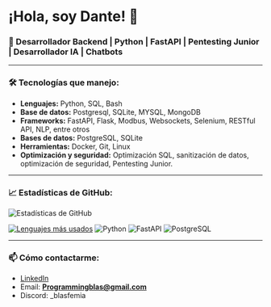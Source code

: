 # ¡Hola, soy Dante! 👋

### 🚀 Desarrollador Backend | Python | FastAPI | Pentesting Junior | Desarrollador IA | Chatbots

---

### 🛠️ Tecnologías que manejo:
- **Lenguajes:** Python, SQL, Bash
- **Base de datos:** Postgresql, SQLite, MYSQL, MongoDB 
- **Frameworks:** FastAPI, Flask, Modbus, Websockets, Selenium, RESTful API, NLP, entre otros
- **Bases de datos:** PostgreSQL, SQLite
- **Herramientas:** Docker, Git, Linux
- **Optimización y seguridad:** Optimización SQL, sanitización de datos, optimización de seguridad, Pentesting Junior.

---

### 📈 Estadísticas de GitHub:

![Estadísticas de GitHub](https://github-readme-stats.vercel.app/api?username=blasfemico&show_icons=true&theme=radical)

[![Lenguajes más usados](https://github-readme-stats.vercel.app/api/top-langs/?username=blasfemico&layout=compact&theme=radical)](https://github.com/anuraghazra/github-readme-stats)
![Python](https://img.shields.io/badge/Python-3.9-blue)
![FastAPI](https://img.shields.io/badge/FastAPI-Framework-brightgreen)
![PostgreSQL](https://img.shields.io/badge/PostgreSQL-Database-ff69b4)

---

### 📫 Cómo contactarme:
- [LinkedIn]((https://www.linkedin.com/in/dante-villena/))
- Email: **Programmingblas@gmail.com**
- Discord: _blasfemia
